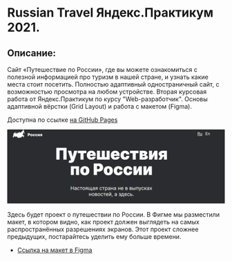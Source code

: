 # Russian Travel Яндекс.Практикум 2021.
 
## **Описание:**

Сайт «Путешествие по России», где вы можете ознакомиться с полезной информацией про
 туризм в нашей стране, и узнать какие места стоит посетить. Полностью адаптивный одностраничный сайт, 
 с возможностью просмотра на любом устройстве. Вторая курсовая работа от Яндекс.Практикум по курсу
  "Web-разработчик". Основы адаптивной вёрстки (Grid Layout) и работа с макетом (Figma).

 Доступна по ссылке [на GitHub Pages](https://f4rr311.github.io/russian-travel/index.html)
 
 ![](./images/preview.jpg)


Здесь будет проект о путешествии по России.
В Фигме мы разместили макет, в котором видно, как проект должен выглядеть на самых распространённых разрешениях экранов.
Этот проект сложнее предыдущих, постарайтесь уделить ему больше времени.

 

* [Ссылка на макет в Figma](https://www.figma.com/file/5S2WSbEFL6awjVWJ0NWL8Q/Sprint-3_-Russia-_-desktop-mobile?node-id=28503%3A0)

